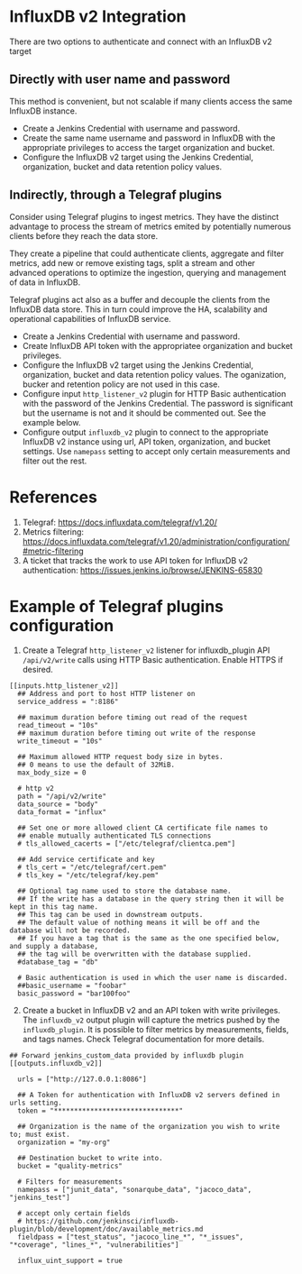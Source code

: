 # InfluxDB v2 Integration

There are two options to authenticate and connect with an InfluxDB v2 target
## Directly with user name and password 
This method is convenient, but not scalable if many clients access the same InfluxDB instance.
- Create a Jenkins Credential with username and password. 
- Create the same name username and password in InfluxDB with the appropriate privileges to access the target organization and bucket.
- Configure the InfluxDB v2 target using the Jenkins Credential, organization, bucket and data retention policy values.

## Indirectly, through a Telegraf plugins
Consider using Telegraf plugins to ingest metrics. They have the distinct advantage to process the stream of metrics emited by potentially numerous clients before they reach the data store. 

They create a pipeline that could authenticate clients, aggregate and filter metrics, add new or remove existing tags, split a stream and other advanced operations to optimize the ingestion, querying and management of data in InfluxDB.  

Telegraf plugins act also as a buffer and decouple the clients from the InfluxDB data store. This in turn could improve the HA, scalability and operational capabilities of InfluxDB service.

- Create a Jenkins Credential with username and password. 
- Create InfluxDB API token with the appropriatee organization and bucket privileges.
- Configure the InfluxDB v2 target using the Jenkins Credential, organization, bucket and data retention policy values. The oganization, bucker and retention policy are not used in this case.
- Configure input `http_listener_v2` plugin for HTTP Basic authentication with the password of the Jenkins Credential. The password is significant but the username is not and it should be commented out. See the example below.
- Configure output `influxdb_v2` plugin to connect to the appropriate InfluxDB v2 instance using url, API token, organization, and bucket settings. Use `namepass` setting to accept only certain measurements and filter out the rest. 
  
# References 
1. Telegraf: https://docs.influxdata.com/telegraf/v1.20/
2. Metrics filtering: https://docs.influxdata.com/telegraf/v1.20/administration/configuration/#metric-filtering
2. A ticket that tracks the work to use API token for InfluxDB v2 authentication:  https://issues.jenkins.io/browse/JENKINS-65830

# Example of Telegraf plugins configuration

1. Create a Telegraf `http_listener_v2` listener for influxdb_plugin API `/api/v2/write` calls using HTTP Basic authentication. Enable HTTPS if desired.
```
[[inputs.http_listener_v2]]
  ## Address and port to host HTTP listener on
  service_address = ":8186"

  ## maximum duration before timing out read of the request
  read_timeout = "10s"
  ## maximum duration before timing out write of the response
  write_timeout = "10s"

  ## Maximum allowed HTTP request body size in bytes.
  ## 0 means to use the default of 32MiB.
  max_body_size = 0

  # http v2
  path = "/api/v2/write"
  data_source = "body"
  data_format = "influx"

  ## Set one or more allowed client CA certificate file names to
  ## enable mutually authenticated TLS connections
  # tls_allowed_cacerts = ["/etc/telegraf/clientca.pem"]

  ## Add service certificate and key
  # tls_cert = "/etc/telegraf/cert.pem"
  # tls_key = "/etc/telegraf/key.pem"

  ## Optional tag name used to store the database name.
  ## If the write has a database in the query string then it will be kept in this tag name.
  ## This tag can be used in downstream outputs.
  ## The default value of nothing means it will be off and the database will not be recorded.
  ## If you have a tag that is the same as the one specified below, and supply a database,
  ## the tag will be overwritten with the database supplied.
  #database_tag = "db"

  # Basic authentication is used in which the user name is discarded.
  ##basic_username = "foobar"
  basic_password = "bar100foo"
```

2. Create a bucket in InfluxDB v2 and an API token with write privileges. The `influxdb_v2` output plugin will capture the metrics pushed by the `influxdb_plugin`. It is possible to filter metrics by measurements, fields, and tags names. Check Telegraf documentation for more details. 
```
## Forward jenkins_custom_data provided by influxdb plugin
[[outputs.influxdb_v2]]

  urls = ["http://127.0.0.1:8086"]

  ## A Token for authentication with InfluxDB v2 servers defined in urls setting.
  token = "*******************************"

  ## Organization is the name of the organization you wish to write to; must exist.
  organization = "my-org"

  ## Destination bucket to write into.
  bucket = "quality-metrics"

  # Filters for measurements
  namepass = ["junit_data", "sonarqube_data", "jacoco_data", "jenkins_test"]

  # accept only certain fields
  # https://github.com/jenkinsci/influxdb-plugin/blob/development/doc/available_metrics.md
  fieldpass = ["test_status", "jacoco_line_*", "*_issues", "*coverage", "lines_*", "vulnerabilities"]

  influx_uint_support = true
```